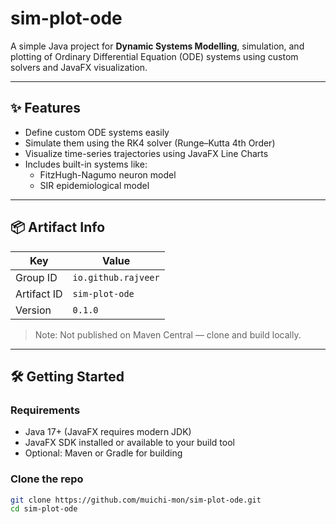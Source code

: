# sim-plot-ode

A simple Java project for **Dynamic Systems Modelling**, simulation, and plotting of Ordinary Differential Equation (ODE) systems using custom solvers and JavaFX visualization.

---

## ✨ Features

- Define custom ODE systems easily
- Simulate them using the RK4 solver (Runge–Kutta 4th Order)
- Visualize time-series trajectories using JavaFX Line Charts
- Includes built-in systems like:
  - FitzHugh-Nagumo neuron model
  - SIR epidemiological model

---

## 📦 Artifact Info

| Key         | Value                  |
|-------------|------------------------|
| Group ID    | `io.github.rajveer`    |
| Artifact ID | `sim-plot-ode`         |
| Version     | `0.1.0`                |

> Note: Not published on Maven Central — clone and build locally.

---

## 🛠️ Getting Started

### Requirements

- Java 17+ (JavaFX requires modern JDK)
- JavaFX SDK installed or available to your build tool
- Optional: Maven or Gradle for building

### Clone the repo

```bash
git clone https://github.com/muichi-mon/sim-plot-ode.git
cd sim-plot-ode

